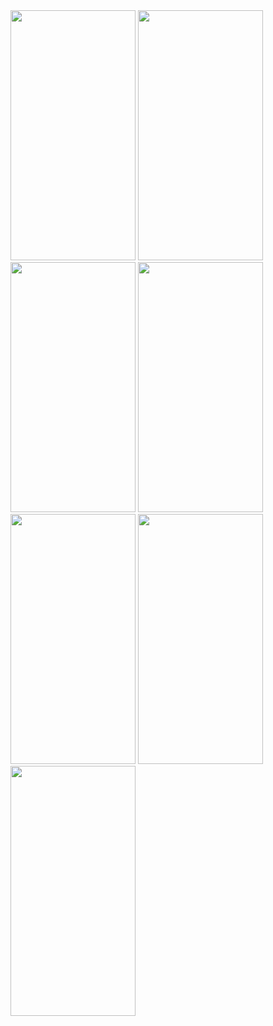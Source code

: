 


<img src="https://user-images.githubusercontent.com/91980956/153040728-65006d93-a703-4ef7-ae97-82f0062bddd4.jpg" width="200" height="400" />
<img src="https://user-images.githubusercontent.com/91980956/153257348-02b04989-fedb-4c7d-bff7-16b548b214b7.jpg" width="200" height="400" />
<img src="https://user-images.githubusercontent.com/91980956/153641105-20ef6f31-39b6-4030-99ef-1c3cce9d085c.jpg" width="200" height="400" />
<img src="https://user-images.githubusercontent.com/91980956/153721734-9ff20076-2f20-4f73-b039-8a74e28e0e25.jpg" width="200" height="400" />
<img src="https://user-images.githubusercontent.com/91980956/153767542-072fa981-27e1-4f63-8714-7249c47ab817.jpg" width="200" height="400" />
<img src="https://user-images.githubusercontent.com/91980956/153913603-3d8b7aab-ba4c-47c3-aa67-cd2daa46dedc.jpg" width="200" height="400" />
<img src="https://user-images.githubusercontent.com/91980956/167677625-68cdef70-d308-4dc2-9e58-fcddded12082.jpg" width="200" height="400" />














